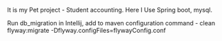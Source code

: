 It is my Pet project - Student accounting. 
Here I Use Spring boot, mysql.


Run db_migration in Intellij, add to maven configuration command - clean flyway:migrate -Dflyway.configFiles=flywayConfig.conf
